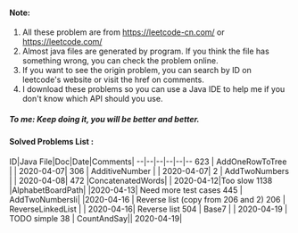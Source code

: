 #### Note:
1. All these problem are from https://leetcode-cn.com/ or https://leetcode.com/
2. Almost java files are generated by program. If you think the file has something wrong, you can check the problem online.
3. If you want to see the origin problem, you can search by ID on leetcode's website or visit the href on comments.
4. I download these problems so you can use a Java IDE to help me if you don't know which API should you use. 


##### To me: Keep doing it, you will be better and better.

#### Solved Problems List :
ID|Java File|Doc|Date|Comments|
--|--|--|--|--|--
623 | AddOneRowToTree | []() | 2020-04-07|
306 | AdditiveNumber | []() | 2020-04-07|
2 | AddTwoNumbers | []() | 2020-04-08|
472 |ConcatenatedWords| []() | 2020-04-12|Too slow
1138 |AlphabetBoardPath|[]() |2020-04-13| Need more test cases
445 | AddTwoNumbersIi| []() |2020-04-16 | Reverse list (copy from 206 and 2)
206 | ReverseLinkedList |[]() | 2020-04-16| Reverse list 
504 | Base7 |[]() | 2020-04-19 | TODO simple
38 | CountAndSay|[]()| 2020-04-19| 